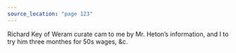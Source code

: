 ```yaml
---
source_location: "page 123"
---
```

Richard Key of Weram curate cam to me by Mr. Heton’s information, and I to try
him three monthes for 50s wages, &c.
